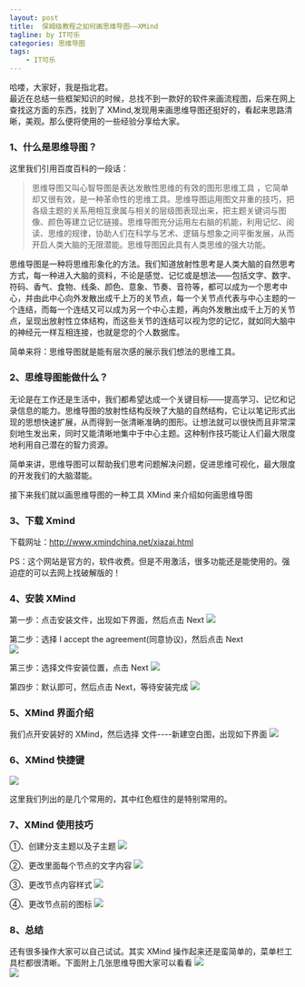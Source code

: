```yaml
---
layout: post
title:  保姆级教程之如何画思维导图——XMind
tagline: by IT可乐
categories: 思维导图
tags: 
    - IT可乐
---
```


哈喽，大家好，我是指北君。  
最近在总结一些框架知识的时候，总找不到一款好的软件来画流程图，后来在网上查找这方面的东西，找到了 XMind,发现用来画思维导图还挺好的，看起来思路清晰，美观。那么便将使用的一些经验分享给大家。

<!--more-->  
### 1、什么是思维导图？
这里我们引用百度百科的一段话：
> 思维导图又叫心智导图是表达发散性思维的有效的图形思维工具 ，它简单却又很有效，是一种革命性的思维工具。思维导图运用图文并重的技巧，把各级主题的关系用相互隶属与相关的层级图表现出来，把主题关键词与图像、颜色等建立记忆链接。思维导图充分运用左右脑的机能，利用记忆、阅读、思维的规律，协助人们在科学与艺术、逻辑与想象之间平衡发展，从而开启人类大脑的无限潜能。思维导图因此具有人类思维的强大功能。

思维导图是一种将思维形象化的方法。我们知道放射性思考是人类大脑的自然思考方式，每一种进入大脑的资料，不论是感觉、记忆或是想法——包括文字、数字、符码、香气、食物、线条、颜色、意象、节奏、音符等，都可以成为一个思考中心，并由此中心向外发散出成千上万的关节点，每一个关节点代表与中心主题的一个连结，而每一个连结又可以成为另一个中心主题，再向外发散出成千上万的关节点，呈现出放射性立体结构，而这些关节的连结可以视为您的记忆，就如同大脑中的神经元一样互相连接，也就是您的个人数据库。

简单来将：思维导图就是能有层次感的展示我们想法的思维工具。

### 2、思维导图能做什么？
无论是在工作还是生活中，我们都希望达成一个关键目标——提高学习、记忆和记录信息的能力。思维导图的放射性结构反映了大脑的自然结构，它让以笔记形式出现的思想快速扩展，从而得到一张清晰准确的图形。让想法就可以很快而且非常深刻地生发出来，同时又能清晰地集中于中心主题。这种制作技巧能让人们最大限度地利用自己潜在的智力资源。

简单来讲，思维导图可以帮助我们思考问题解决问题，促进思维可视化，最大限度的开发我们的大脑潜能。

接下来我们就以画思维导图的一种工具 XMind 来介绍如何画思维导图

### 3、下载 Xmind
下载网址：http://www.xmindchina.net/xiazai.html

PS：这个网站是官方的，软件收费。但是不用激活，很多功能还是能使用的。强迫症的可以去网上找破解版的！

### 4、安装 XMind
第一步：点击安装文件，出现如下界面，然后点击 Next
![](http://www.javanorth.cn/assets/images/2021/itcore/xmind-00-00.png)  

第二步：选择 I accept the agreement(同意协议)，然后点击 Next  
![](http://www.javanorth.cn/assets/images/2021/itcore/xmind-00-01.png)  


第三步：选择文件安装位置，点击 Next
![](http://www.javanorth.cn/assets/images/2021/itcore/xmind-00-02.png)  


第四步：默认即可，然后点击 Next，等待安装完成
![](http://www.javanorth.cn/assets/images/2021/itcore/xmind-00-03.png)  

### 5、XMind 界面介绍
我们点开安装好的 XMind，然后选择 文件----新建空白图，出现如下界面
![](http://www.javanorth.cn/assets/images/2021/itcore/xmind-00-04.png)  



### 6、XMind 快捷键
![](http://www.javanorth.cn/assets/images/2021/itcore/xmind-00-05.png)  

这里我们列出的是几个常用的，其中红色框住的是特别常用的。

### 7、XMind 使用技巧
①、创建分支主题以及子主题
![](http://www.javanorth.cn/assets/images/2021/itcore/xmind-00-06.png)  


②、更改里面每个节点的文字内容
![](http://www.javanorth.cn/assets/images/2021/itcore/xmind-00-07.png)  


③、更改节点内容样式
![](http://www.javanorth.cn/assets/images/2021/itcore/xmind-00-08.png)  

④、更改节点前的图标
![](http://www.javanorth.cn/assets/images/2021/itcore/xmind-00-09.png)  


### 8、总结
还有很多操作大家可以自己试试。其实 XMind 操作起来还是蛮简单的，菜单栏工具栏都很清晰。下面附上几张思维导图大家可以看看
![](http://www.javanorth.cn/assets/images/2021/itcore/xmind-00-10.png)  
![](http://www.javanorth.cn/assets/images/2021/itcore/xmind-00-11.png)  






























